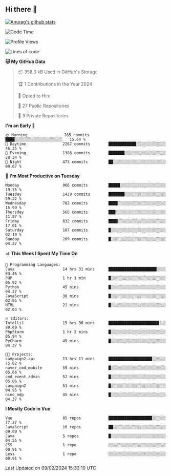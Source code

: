 ## Hi there 👋

[![Anurag's github stats](https://github-readme-stats.vercel.app/api?username=Songwonseok)](https://github.com/anuraghazra/github-readme-stats)



<!--START_SECTION:waka-->
![Code Time](http://img.shields.io/badge/Code%20Time-2%2C676%20hrs%2031%20mins-blue)

![Profile Views](http://img.shields.io/badge/Profile%20Views-0-blue)

![Lines of code](https://img.shields.io/badge/From%20Hello%20World%20I%27ve%20Written-34.8%20million%20lines%20of%20code-blue)

**🐱 My GitHub Data** 

> 📦 358.3 kB Used in GitHub's Storage 
 > 
> 🏆 1 Contributions in the Year 2024
 > 
> 💼 Opted to Hire
 > 
> 📜 27 Public Repositories 
 > 
> 🔑 3 Private Repositories 
 > 
**I'm an Early 🐤** 

```text
🌞 Morning                765 commits         ████░░░░░░░░░░░░░░░░░░░░░   15.64 % 
🌆 Daytime                2267 commits        ████████████░░░░░░░░░░░░░   46.35 % 
🌃 Evening                1386 commits        ███████░░░░░░░░░░░░░░░░░░   28.34 % 
🌙 Night                  473 commits         ██░░░░░░░░░░░░░░░░░░░░░░░   09.67 % 
```
📅 **I'm Most Productive on Tuesday** 

```text
Monday                   966 commits         █████░░░░░░░░░░░░░░░░░░░░   19.75 % 
Tuesday                  1429 commits        ███████░░░░░░░░░░░░░░░░░░   29.22 % 
Wednesday                782 commits         ████░░░░░░░░░░░░░░░░░░░░░   15.99 % 
Thursday                 566 commits         ███░░░░░░░░░░░░░░░░░░░░░░   11.57 % 
Friday                   832 commits         ████░░░░░░░░░░░░░░░░░░░░░   17.01 % 
Saturday                 107 commits         █░░░░░░░░░░░░░░░░░░░░░░░░   02.19 % 
Sunday                   209 commits         █░░░░░░░░░░░░░░░░░░░░░░░░   04.27 % 
```


📊 **This Week I Spent My Time On** 

```text
💬 Programming Languages: 
Java                     14 hrs 31 mins      █████████████████████░░░░   83.46 % 
PHP                      1 hr 1 min          █░░░░░░░░░░░░░░░░░░░░░░░░   05.92 % 
Python                   45 mins             █░░░░░░░░░░░░░░░░░░░░░░░░   04.37 % 
JavaScript               30 mins             █░░░░░░░░░░░░░░░░░░░░░░░░   02.95 % 
HTML                     21 mins             █░░░░░░░░░░░░░░░░░░░░░░░░   02.03 % 

🔥 Editors: 
IntelliJ                 15 hrs 36 mins      ██████████████████████░░░   89.69 % 
PhpStorm                 1 hr 2 mins         █░░░░░░░░░░░░░░░░░░░░░░░░   05.94 % 
PyCharm                  45 mins             █░░░░░░░░░░░░░░░░░░░░░░░░   04.37 % 

🐱‍💻 Projects: 
campaign2-api            13 hrs 11 mins      ███████████████████░░░░░░   75.82 % 
naver_cmd_mobile         59 mins             █░░░░░░░░░░░░░░░░░░░░░░░░   05.66 % 
cmd_event_admin          52 mins             █░░░░░░░░░░░░░░░░░░░░░░░░   05.06 % 
campaign2                51 mins             █░░░░░░░░░░░░░░░░░░░░░░░░   04.95 % 
nimo_ndp                 45 mins             █░░░░░░░░░░░░░░░░░░░░░░░░   04.37 % 
```

**I Mostly Code in Vue** 

```text
Vue                      85 repos            ███████████████████░░░░░░   77.27 % 
JavaScript               10 repos            ██░░░░░░░░░░░░░░░░░░░░░░░   09.09 % 
Java                     5 repos             █░░░░░░░░░░░░░░░░░░░░░░░░   04.55 % 
CSS                      1 repo              ░░░░░░░░░░░░░░░░░░░░░░░░░   00.91 % 
Less                     1 repo              ░░░░░░░░░░░░░░░░░░░░░░░░░   00.91 % 
```




 Last Updated on 09/02/2024 15:33:10 UTC
<!--END_SECTION:waka-->
